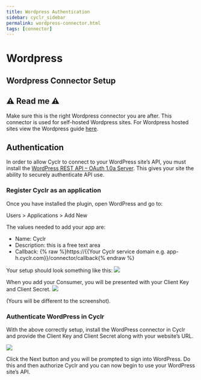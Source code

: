 ```yaml
---
title: Wordpress Authentication
sidebar: cyclr_sidebar
permalink: wordpress-connector.html
tags: [connector]
---
```


# Wordpress #

Wordpress Connector Setup
-------------

## ⚠️ Read me ⚠️ ##
Make sure this is the right Wordpress connector you are after. This connector is used for self-hosted Wordpress sites.
For Wordpress hosted sites view the Wordpress guide [here](https://docs.cyclr.com/wordpresscom-connector#wordpress-connector-setup).

## Authentication ##
In order to allow Cyclr to connect to your WordPress site’s API, you must install the <a href="https://wordpress.org/plugins/rest-api-oauth1/" target="_blank">WordPress REST API – OAuth 1.0a Server</a>. This gives your site the ability to securely authenticate API use.

### Register Cyclr as an application ###
Once you have installed the plugin, open WordPress and go to:

Users &gt; Applications &gt; Add New

The values needed to add your app are:
* Name: Cyclr
* Description: this is a free text area
* Callback: {% raw %}https://{{Your Cyclr service domain e.g. app-h.cyclr.com}}/connector/callback{% endraw %}

Your setup should look something like this:
![](/images/wordpress-cyclr-api-authentication.png)

When you add your Consumer, you will be presented with your Client Key and Client Secret.
![](/images/wordpress-oauth-credentials.png)

(Yours will be different to the screenshot).

### Authenticate WordPress in Cyclr ###
With the above correctly setup, install the WordPress connector in Cyclr and provide the Client Key and Client Secret along with your website’s URL.

![](/images/wordpress-auth.png)

Click the Next button and you will be prompted to sign into WordPress. Do this and then authorize Cyclr and you can now begin to use your WordPress site’s API.
